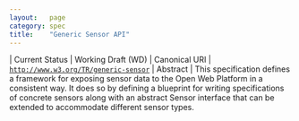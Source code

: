 ```yaml
---
layout:   page
category: spec
title:    "Generic Sensor API"
---
```


| Current Status | Working Draft (WD)
| Canonical URI | [`http://www.w3.org/TR/generic-sensor`](http://www.w3.org/TR/generic-sensor)
| Abstract | This specification defines a framework for exposing sensor data to the Open Web Platform in a consistent way. It does so by defining a blueprint for writing specifications of concrete sensors along with an abstract Sensor interface that can be extended to accommodate different sensor types.